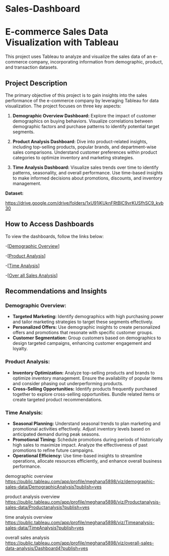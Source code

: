 # Sales-Dashboard
# E-commerce Sales Data Visualization with Tableau

This project uses Tableau to analyze and visualize the sales data of an e-commerce company, incorporating information from demographic, product, and transaction datasets.

## Project Description

The primary objective of this project is to gain insights into the sales performance of the e-commerce company by leveraging Tableau for data visualization. The project focuses on three key aspects:

1. **Demographic Overview Dashboard:** Explore the impact of customer demographics on buying behaviors. Visualize correlations between demographic factors and purchase patterns to identify potential target segments.

2. **Product Analysis Dashboard:** Dive into product-related insights, including top-selling products, popular brands, and department-wise sales comparisons. Understand customer preferences within product categories to optimize inventory and marketing strategies.

3. **Time Analysis Dashboard:** Visualize sales trends over time to identify patterns, seasonality, and overall performance. Use time-based insights to make informed decisions about promotions, discounts, and inventory management.

__Dataset:__

https://drive.google.com/drive/folders/1xU91jKUknFRtBlC9vrKUSfhSC9_kvb30

## How to Access Dashboards

To view the dashboards, follow the links below:

-[[Demographic Overview](https://public.tableau.com/app/profile/meghana5898/viz/demographic-sales-data/DemographicAnalysis?publish=yes)]

-[[Product Analysis](https://public.tableau.com/app/profile/meghana5898/viz/Productanalysis-sales-data/Productanalysis?publish=yes)]

-[[Time Analysis](https://public.tableau.com/app/profile/meghana5898/viz/Timeanalysis-sales-data/TimeAnalysis?publish=yes)]

-[[Over all Sales Analysis](https://public.tableau.com/app/profile/meghana5898/viz/overall-sales-data-analysis/Dashboard4?publish=yes)]

## Recommendations and Insights

### Demographic Overview:

- **Targeted Marketing:** Identify demographics with high purchasing power and tailor marketing strategies to target these segments effectively.
- **Personalized Offers:** Use demographic insights to create personalized offers and promotions that resonate with specific customer groups.
- **Customer Segmentation:** Group customers based on demographics to design targeted campaigns, enhancing customer engagement and loyalty.

### Product Analysis:

- **Inventory Optimization:** Analyze top-selling products and brands to optimize inventory management. Ensure the availability of popular items and consider phasing out underperforming products.
- **Cross-Selling Opportunities:** Identify products frequently purchased together to explore cross-selling opportunities. Bundle related items or create targeted product recommendations.

### Time Analysis:

- **Seasonal Planning:** Understand seasonal trends to plan marketing and promotional activities effectively. Adjust inventory levels based on anticipated demand during peak seasons.
- **Promotional Timing:** Schedule promotions during periods of historically high sales to maximize impact. Analyze the effectiveness of past promotions to refine future campaigns.
- **Operational Efficiency:** Use time-based insights to streamline operations, allocate resources efficiently, and enhance overall business performance.





demographic overview
https://public.tableau.com/app/profile/meghana5898/viz/demographic-sales-data/DemographicAnalysis?publish=yes

product analysis overview
https://public.tableau.com/app/profile/meghana5898/viz/Productanalysis-sales-data/Productanalysis?publish=yes

time analysis overview
https://public.tableau.com/app/profile/meghana5898/viz/Timeanalysis-sales-data/TimeAnalysis?publish=yes

overall sales analysis
https://public.tableau.com/app/profile/meghana5898/viz/overall-sales-data-analysis/Dashboard4?publish=yes
